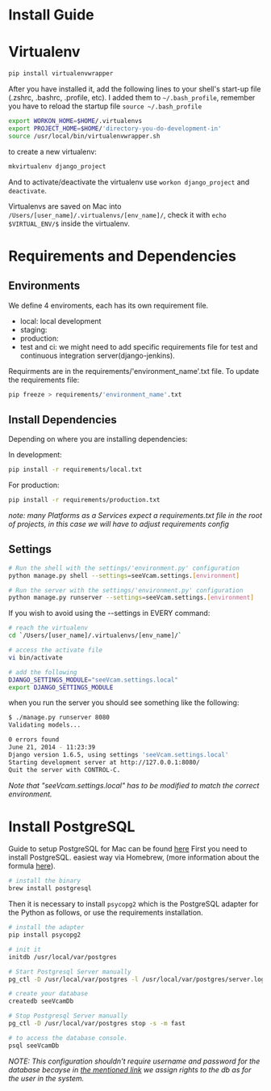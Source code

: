 Install Guide
===

Virtualenv
===

```sh
pip install virtualenvwrapper
```

After you have installed it, add the following lines to your shell's start-up file (.zshrc, .bashrc, .profile, etc).
I added them to `~/.bash_profile`, remember you have to reload the startup file `source ~/.bash_profile`

```sh
export WORKON_HOME=$HOME/.virtualenvs
export PROJECT_HOME=$HOME/'directory-you-do-development-in'
source /usr/local/bin/virtualenvwrapper.sh
```
to create a new virtualenv:
```sh
mkvirtualenv django_project
```
And to activate/deactivate the virtualenv use `workon django_project` and `deactivate`.

Virtualenvs are saved on Mac into `/Users/[user_name]/.virtualenvs/[env_name]/`, check it with `echo $VIRTUAL_ENV/$` inside the virtualenv.


Requirements and Dependencies
===

Environments
---
We define 4 enviroments, each has its own requirement file.
- local: local development
- staging:
- production:
- test and ci: we might need to add specific requirements file for test and continuous integration server(django-jenkins).

Requirments are in the requirements/'environment_name'.txt file. To update the requirements file:
```sh
pip freeze > requirements/'environment_name'.txt
```

Install Dependencies
---
Depending on where you are installing dependencies:

In development:
```sh
pip install -r requirements/local.txt
```
For production:
```sh
pip install -r requirements/production.txt
```
*note: many Platforms as a Services expect a requirements.txt file in the root of projects, in this case we will have to adjust requirements config*

Settings
---
```sh
# Run the shell with the settings/'environment.py' configuration
python manage.py shell --settings=seeVcam.settings.[environment]
```

```sh
# Run the server with the settings/'environment.py' configuration
python manage.py runserver --settings=seeVcam.settings.[environment]
```
If you wish to avoid using the --settings in EVERY command:
```sh
# reach the virtualenv
cd `/Users/[user_name]/.virtualenvs/[env_name]/`

# access the activate file
vi bin/activate

# add the following
DJANGO_SETTINGS_MODULE="seeVcam.settings.local"
export DJANGO_SETTINGS_MODULE
```
when you run the server you should see something like the following:

```sh
$ ./manage.py runserver 8080
Validating models...

0 errors found
June 21, 2014 - 11:23:39
Django version 1.6.5, using settings 'seeVcam.settings.local'
Starting development server at http://127.0.0.1:8080/
Quit the server with CONTROL-C.
```
*Note that "seeVcam.settings.local" has to be modified to match the correct environment.*

Install PostgreSQL
===
Guide to setup PostgreSQL for Mac can be found [here][1]
First you need to install PostgreSQL. easiest way via Homebrew, (more information about the formula [here][postgres_recipe]).

```sh
# install the binary
brew install postgresql
```

Then it is necessary to install `psycopg2` which is the PostgreSQL adapter for the Python as follows, or use the requirements installation.

```sh
# install the adapter
pip install psycopg2
```

```sh
# init it
initdb /usr/local/var/postgres

# Start Postgresql Server manually
pg_ctl -D /usr/local/var/postgres -l /usr/local/var/postgres/server.log start

# create your database
createdb seeVcamDb

# Stop Postgresql Server manually
pg_ctl -D /usr/local/var/postgres stop -s -m fast
```

```sh
# to access the database console.
psql seeVcamDb
```
*NOTE: This configuration shouldn't require username and password for the database becayse in [the mentioned link][1] we assign rights to the db as for the user in the system.*



[1]:https://gist.github.com/panuta/1852087
[postgres_recipe]:http://braumeister.org/formula/postgresql
[Migration issues]:http://stackoverflow.com/questions/14645675/cant-perform-data-migrations-using-django-1-5-custom-user-class